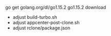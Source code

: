 go get golang.org/dl/go1.15.2
go1.15.2 download

- adjust build-turbo.sh
- adjust appcenter-post-clone.sh
- adjust rclone/package.json
